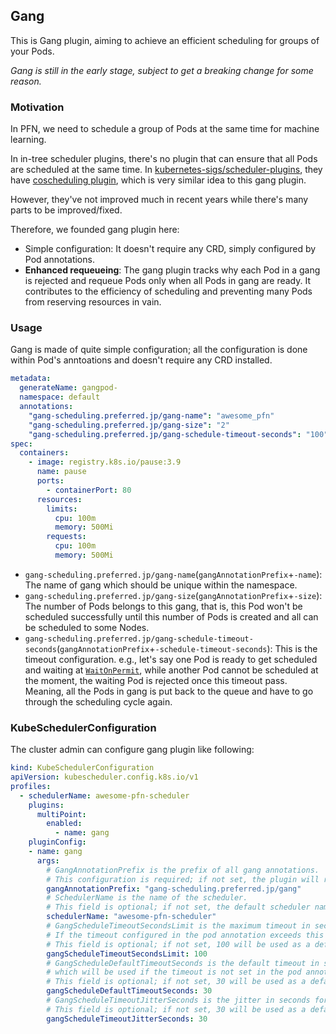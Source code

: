## Gang

This is Gang plugin, aiming to achieve an efficient scheduling for groups of your Pods.

_Gang is still in the early stage, subject to get a breaking change for some reason._

### Motivation

In PFN, we need to schedule a group of Pods at the same time for machine learning.

In in-tree scheduler plugins, there's no plugin that can ensure that all Pods are scheduled at the same time.
In [kubernetes-sigs/scheduler-plugins](https://github.com/kubernetes-sigs/scheduler-plugins/tree/master/pkg/coscheduling),
they have [coscheduling plugin](https://github.com/kubernetes-sigs/scheduler-plugins/tree/master/pkg/coscheduling),
which is very similar idea to this gang plugin.

However, they've not improved much in recent years while there's many parts to be improved/fixed.

Therefore, we founded gang plugin here:
- Simple configuration: It doesn't require any CRD, simply configured by Pod annotations.
- **Enhanced requeueing**: The gang plugin tracks why each Pod in a gang is rejected and requeue Pods only when all Pods in gang are ready. It contributes to the efficiency of scheduling and preventing many Pods from reserving resources in vain.

### Usage

Gang is made of quite simple configuration;
all the configuration is done within Pod's anntoations and doesn't require any CRD installed.

```yaml
metadata:
  generateName: gangpod-
  namespace: default
  annotations:
    "gang-scheduling.preferred.jp/gang-name": "awesome_pfn"
    "gang-scheduling.preferred.jp/gang-size": "2"
    "gang-scheduling.preferred.jp/gang-schedule-timeout-seconds": "100"
spec:
  containers:
    - image: registry.k8s.io/pause:3.9
      name: pause
      ports:
        - containerPort: 80
      resources:
        limits:
          cpu: 100m
          memory: 500Mi
        requests:
          cpu: 100m
          memory: 500Mi
```

- `gang-scheduling.preferred.jp/gang-name`(`gangAnnotationPrefix`+`-name`): The name of gang which should be unique within the namespace.
- `gang-scheduling.preferred.jp/gang-size`(`gangAnnotationPrefix`+`-size`): The number of Pods belongs to this gang, 
that is, this Pod won't be scheduled successfully until this number of Pods is created and all can be scheduled to some Nodes.
- `gang-scheduling.preferred.jp/gang-schedule-timeout-seconds`(`gangAnnotationPrefix`+`-schedule-timeout-seconds`): This is the timeout configuration.
e.g., let's say one Pod is ready to get scheduled and waiting at [`WaitOnPermit`](https://kubernetes.io/docs/concepts/scheduling-eviction/scheduling-framework/#permit), while another Pod cannot be scheduled at the moment,
the waiting Pod is rejected once this timeout pass. 
Meaning, all the Pods in gang is put back to the queue and have to go through the scheduling cycle again.

### KubeSchedulerConfiguration

The cluster admin can configure gang plugin like following:

```yaml
kind: KubeSchedulerConfiguration
apiVersion: kubescheduler.config.k8s.io/v1
profiles:
  - schedulerName: awesome-pfn-scheduler
    plugins:
      multiPoint:
        enabled:
          - name: gang
    pluginConfig:
    - name: gang
      args:
        # GangAnnotationPrefix is the prefix of all gang annotations.
        # This configuration is required; if not set, the plugin will return an error during its initialization.
        gangAnnotationPrefix: "gang-scheduling.preferred.jp/gang"
        # SchedulerName is the name of the scheduler.
        # This field is optional; if not set, the default scheduler name will be used.
        schedulerName: "awesome-pfn-scheduler"
        # GangScheduleTimeoutSecondsLimit is the maximum timeout in seconds for gang scheduling.
        # If the timeout configured in the pod annotation exceeds this limit, the timeout will be set to this limit.
        # This field is optional; if not set, 100 will be used as a default value.
        gangScheduleTimeoutSecondsLimit: 100
        # GangScheduleDefaultTimeoutSeconds is the default timeout in seconds,
        # which will be used if the timeout is not set in the pod annotation.
        # This field is optional; if not set, 30 will be used as a default value.
        gangScheduleDefaultTimeoutSeconds: 30
        # GangScheduleTimeoutJitterSeconds is the jitter in seconds for timeout.
        # This field is optional; if not set, 30 will be used as a default value.
        gangScheduleTimeoutJitterSeconds: 30
```
